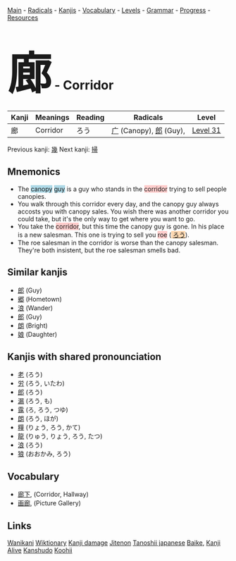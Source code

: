 <style> bigfont {font-size: 100px}</style>
[Main](../README.md) -
[Radicals](../radicals.md) -
[Kanjis](../kanjis.md) -
[Vocabulary](../vocabulary.md) -
[Levels](../levels.md) -
[Grammar](../grammar.md) - 
[Progress](../progress.md) -
[Resources](../resources.md)
# <bigfont> 廊</bigfont> - Corridor 

| Kanji | Meanings | Reading | Radicals | Level |
| --- | --- | --- | --- | --- |
| 廊 | Corridor | ろう | [广](../radicals/广.md) (Canopy), [郎](../radicals/郎.md) (Guy),  | [Level 31](../levels/wk_level31.md) |

Previous kanji: [幾](幾.md) Next kanji: [掃](掃.md) 

## Mnemonics
 * The <span style="background-color:#ADD8E6"> canopy</span> <span style="background-color:#ADD8E6"> guy</span> is a guy who stands in the <span style="background-color:#ffcccb"> corridor</span> trying to sell people canopies.
* You walk through this corridor every day, and the canopy guy always accosts you with canopy sales. You wish there was another corridor you could take, but it's the only way to get where you want to go.
* You take the <span style="background-color:#ffcccb"> corridor</span>, but this time the canopy guy is gone. In his place is a new salesman. This one is trying to sell you <span style="background-color:#ffcccb"> roe</span> (<span style="background-color:#fed8b1"> [ろう](https://jisho.org/search/ろう)</span>).
* The roe salesman in the corridor is worse than the canopy salesman. They're both insistent, but the roe salesman smells bad.


## Similar kanjis
 * [郎](郎.md) (Guy)
* [郷](郷.md) (Hometown)
* [浪](浪.md) (Wander)
* [郎](郎.md) (Guy)
* [朗](朗.md) (Bright)
* [娘](娘.md) (Daughter)



## Kanjis with shared pronounciation
 * [老](老.md) (ろう)
* [労](労.md) (ろう, いたわ)
* [郎](郎.md) (ろう)
* [漏](漏.md) (ろう, も)
* [露](露.md) (ろ, ろう, つゆ)
* [朗](朗.md) (ろう, ほが)
* [糧](糧.md) (りょう, ろう, かて)
* [龍](龍.md) (りゅう, りょう, ろう, たつ)
* [浪](浪.md) (ろう)
* [狼](狼.md) (おおかみ, ろう)



## Vocabulary
 * [廊下](../vocabulary/廊.md), (Corridor, Hallway)
* [画廊](../vocabulary/廊.md), (Picture Gallery)




## Links 


[Wanikani](https://www.wanikani.com/kanji/廊)
[Wiktionary](https://en.wiktionary.org/wiki/廊)
[Kanji damage](http://www.kanjidamage.com/kanji/search?utf8=✓&q=廊)
[Jitenon](https://jitenon.com/kanji/廊)
[Tanoshii japanese](https://www.tanoshiijapanese.com/dictionary/kanji.cfm?k=廊)
[Baike](https://baike.baidu.com/item/廊),
[Kanji Alive](https://app.kanjialive.com/廊)
[Kanshudo](https://www.kanshudo.com/searchmn?q=廊)
[Koohii](https://kanji.koohii.com/study/kanji/廊)
